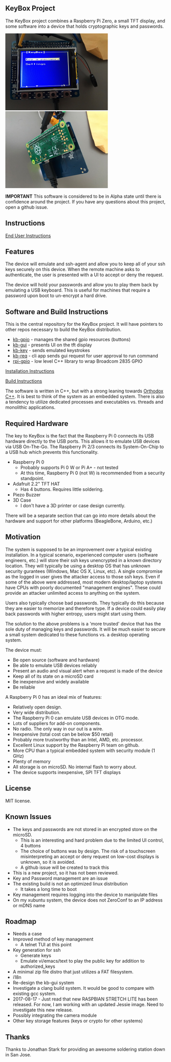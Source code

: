 
KeyBox Project
--------------

The KeyBox project combines a Raspberry Pi Zero, a small TFT display, and some software
into a device that holds cryptographic keys and passwords.

<img src="Images/Front.jpg" width="320" height="240" /> <img src="Images/Back.jpg" width="320" height="240" />

**IMPORTANT** This software is considered to be in Alpha state until there is confidence around the project.
If you have any questions about this project, open a github issue.

## Instructions

[End User Instructions](EndUser/INSTRUCTIONs.md)

## Features

The device will emulate and ssh-agent and allow you to keep all of your ssh keys
securely on this device. When the remote machine asks to authenticate, the user is presented with a 
UI to accept or deny the request.

The device will hold your passwords and allow you to play them back by emulating a USB keyboard.
This is useful for machines that require a password upon boot to un-encrypt a hard drive.


## Software and Build Instructions

This is the central repository for the KeyBox project.
It will have pointers to other repos necessary to build the KeyBox distribution.

* [kb-gpio](https://github.com/drudru/kb-gpio) - manages the shared gpio resources (buttons)
* [kb-gui](https://github.com/drudru/kb-gui) - presents UI on the tft display
* [kb-key](https://github.com/drudru/kb-key) - sends emulated keystrokes
* [kb-req](https://github.com/drudru/kb-req) - cli app sends gui request for user approval to run command
* [rpi-gpio](https://github.com/drudru/rpi-gpio) - low level C++ library to wrap Broadcom 2835 GPIO

[Installation Instructions](Install/INSTALL.md)

[Build Instructions](Build/BUILD.md)

The software is written in C++, but with a strong leaning towards [Orthodox C++](https://gist.github.com/bkaradzic/2e39896bc7d8c34e042b).
It is best to think of the system as an embedded system. There is also a tendency to utilize dedicated processes and executables vs. threads and monolithic applications.

## Required Hardware

The key to KeyBox is the fact that the Raspberry Pi 0 connects its USB hardware directly to 
the USB ports. This allows it to emulate USB devices via USB On-The-Go.
The Raspberry Pi 2/3 connects its System-On-Chip to a USB hub which prevents this functionality.

* Raspberry Pi 0
  * Probably supports Pi 0 W or Pi A+ - not tested
  * At this time, Raspberry Pi 0 (not W) is recommended from a security standpoint.
* Adafruit 2.2" TFT HAT
  * Has 4 buttons. Requires little soldering.
* Piezo Buzzer
* 3D Case
  * I don't have a 3D printer or case design currently.
  
There will be a separate section that can go into more details about the hardware and 
support for other platforms (BeagleBone, Arduino, etc.)

## Motivation

The system is supposed to be an improvement over a typical existing installation. In a typical scenario, 
experienced computer users (software engineers, etc.) will store their ssh keys unencrypted in a known
directory location. They will typically be using a desktop OS that has unknown security gurantees
(Windows, Mac OS X, Linux, etc). A single compromise as the logged in user gives the attacker access to those ssh keys. Even if
some of the above were addressed, most modern desktop/laptop systems have CPUs with poorly documented 
"management engines". These could provide an attacker unlimited access to anything on the system.

Users also typically choose bad passwords. They typically do this because they are easier to memorize and therefore type.
If a device could easily play back passwords with higher entropy, users might start using them.

The solution to the above problems is a 'more trusted' device that has the sole duty of managing keys and passwords.
It will be much easier to secure a small system dedicated to these functions vs. a desktop operating system.

The device must:

* Be open source (software and hardware)
* Be able to emulate USB devices reliably
* Present an audio and visual alert when a request is made of the device
* Keep all of its state on a microSD card
* Be inexpensive and widely available
* Be reliable

A Raspberry Pi 0 has an ideal mix of features:

* Relatively open design.
* Very wide distribution.
* The Raspberry Pi 0 can emulate USB devices in OTG mode.
* Lots of suppliers for add-on components.
* No radio. The only way in our out is a wire.
* Inexpensive (total cost can be below $50 retail)
* Probably more trustworthy than an Intel, AMD, etc. processor.
* Excellent Linux support by the Raspberry Pi team on github.
* More CPU than a typical embedded system with security module (1 GHz)
* Plenty of memory
* All storage is on microSD. No internal flash to worry about.
* The device supports inexpensive, SPI TFT displays


## License

MIT license.

## Known Issues

* The keys and passwords are not stored in an encrypted store on the microSD.
  * This is an interesting and hard problem due to the limited UI control, 4 buttons
  * The choice of buttons was by design. The risk of a touchscreen misinterpreting
    an accept or deny request on low-cost displays is unknown, so it is avoided.
  * A github issue will be created to track this
 * This is a new project, so it has not been reviewed.
 * Key and Password management are an issue
 * The existing build is not an optimized linux distribution
   * It takes a long time to boot
 * Key management requires logging into the device to manipulate files
 * On my xubuntu system, the device does not ZeroConf to an IP address or mDNS name

## Roadmap

* Needs a case
* Improved method of key management
  * A telnet TUI at this point
* Key generation for ssh
  * Generate keys
  * Emulate vi/emacs/text to play the public key for addition to authorized_keys
* A minimal zip file distro that just utilizes a FAT filesystem.
* i18n
* Re-design the kb-gui system
* Investigate a clang build system. It would be good to compare with existing gcc system.
* 2017-08-17 - Just read that new RASPBIAN STRETCH LITE has been released.
For now, I am working with an updated Jessie image. Need to investigate this new release.
* Possibly integrating the camera module
* Other key storage features (keys or crypto for other systems)

## Thanks

Thanks to Jonathan Stark for providing an awesome soldering station down in San Jose.

